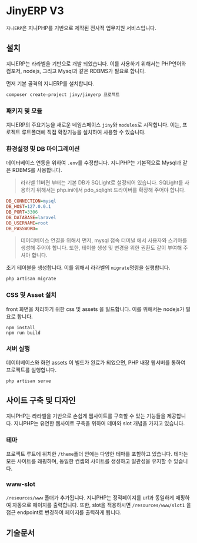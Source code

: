 # JinyERP V3
`지니ERP`은 지니PHP를 기반으로 제작된 전사적 업무지원 서비스입니다.

## 설치
지니ERP는 라라벨을 기반으로 개발 되었습니다. 이를 사용하기 위해서는 PHP언어와 컴포저, nodejs, 그리고 Mysql과 같은 RDBMS가 필요로 합니다.

먼저 기본 골격의 지니ERP를 설치합니다. 

```bash
composer create-project jiny/jinyerp 프로젝트
```

### 패키지 및 모듈
지니ERP의 주요기능을 새로운 네임스페이스 `jiny`와 `modules`로 시작합니다. 이는, 프로젝트 루트폴더에 직접 확장기능을 설치하여 사용할 수 있습니다.


### 환경설정 및 DB 마이그레이션
데이터베이스 연동을 위하여 `.env`를 수정합니다. 지니PHP는 기본적으로 Mysql과 같은 RDBMS를 사용합니다.
> 라라벨 11버젼 부터는 기본 DB가 SQLight로 설정되어 있습니다. SQLight를 사용하기 위해서는 php.ini에서 pdo_sqlight 드라이버를 확장해 주어야 합니다.

```ini
DB_CONNECTION=mysql
DB_HOST=127.0.0.1
DB_PORT=3306
DB_DATABASE=laravel
DB_USERNAME=root
DB_PASSWORD=
```
> 데이터베이스 연결을 위해서 먼저, mysql 접속 터미널 에서 사용자와 스키마를 생성해 주어야 합니다. 또한, 테이블 생성 및 변경을 위한 권환도 같이 부여해 주셔야 합니다.  

초기 테이블을 생성합니다. 이를 위해서 라라벨의 `migrate`명령을 실행합니다.

```bash
php artisan migrate
```

### CSS 및 Asset 설치
front 화면을 처리하기 위한 css 및 assets 을 빌드합니다. 이를 위해서는 nodejs가 필요로 합니다.
```
npm install
npm run build
```

### 서버 실행
데이터베이스와 화면 assets 이 빌드가 완료가 되었으면, PHP 내장 웹서버를 통하여 프로젝트를 실행합니다.
```
php artisan serve
```

## 사이트 구축 및 디자인
지니PHP는 라라벨을 기반으로 손쉽게 웹사이트를 구축할 수 있는 기능들을 제공합니다. 지니PHP는 유연한 웹사이트 구축을 위하여 테마와 slot 개념을 가지고 있습니다. 

### 테마
프로젝트 루트에 위치한 `/theme`폴더 안에는 다양한 테마를 포함하고 있습니다. 테마는 모든 사이트를 래핑하며, 동일한 컨셉의 사이트를 생성하고 일관성을 유지할 수 있습니다.

### www-slot
`/resources/www` 폴더가 추가됩니다. 지니PHP는 정적페이지를 url과 동일하게 매핑하여 자동으로 페이지를 출력합니다. 또한, slot을 적용하시면 `/resources/www/slot1` 을 접근 endpoint로 변경하여 페이지를 출력하게 됩니다.

## 기술문서
